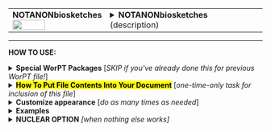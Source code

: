 <!--------------------------------------
   SCREEN SHOT
--------------------------------------->
<table>
<tr>
<td>
<font size="3"><b>NOTANONbiosketches</b></font>
<br>
<img src="https://lh3.googleusercontent.com/d/1f3XxoAT5680nxNbcwWk4uifOvXdytuUh" width=60%>
</td>
<td>
<details>
<summary><b>NOTANONbiosketches</b> (description)</summary>
<b>NOTANONbiosketches</b> is NOT a table, but rather a tex file containing a short (1-page) CV for each team member who is indicated as needing to have a biosketch on the PERSONNEL & FTE page. If the box is checked under "bio sketch?" column for a person, then that person's bio sketch will be generated and included as part of this file. All biosketches are formatted to have a consistant appearance.  The information for this file is extracted from each person's individual WorPT biosketch google sheet. Checked boxes in that sheet indicate what publications and awards to mention, etc., customizing for this particular proposal. The NOTANONbiosketches WorPT file can serve as the "bio sketches" section of your proposal.<br>
NOTE: Biosketch files should be kept up-to-date so that the information that is extracted for both the current/pending and bio-sketch
sections of a proposal have valid and current information.
</details>
</td>
</tr>
</table>
<hr>

<!--------------------------------------
   HOW TO USE
--------------------------------------->
<b>HOW TO USE:</b>

<!-- - - - - - - - - - - - - - - - - - - - - - - - - - - - 
             Special Packages
- - - - - - - - - - - - - - - - - - - - - - - - - - - - -->
<details>
<summary><b>Special WorPT Packages</b> [<i>SKIP if you've already done this for previous WorPT file!</i>]</summary>
Copy/paste the special packages in preamble of your document, if you haven't done so previously. (see https://github.com/pmarcum/WorPT-Work-Plan-Tool-4-proposals/blob/main/latexTableTemplates/WorPTpackages/readme.md for more info).
</details>

<!-- - - - - - - - - - - - - - - - - - - - - - - - - - - - 
             Putting File Contents Into Document
- - - - - - - - - - - - - - - - - - - - - - - - - - - - -->
<details>
<summary><mark><b>How To Put File Contents Into Your Document</b></mark> [<i>one-time-only task for inclusion of this file</i>]</summary> 
<ol>
<li>COPY the lines in the code block below, then</li>
<li>PASTE into your document WHERE you want the content to appear, then</li>
<li>MODIFY the editable lines you just pasted in your document as needed. The lines that may be edited (or even deleted altogether if not wanted) are indicated by highlight below. </li><br>
Refer to <b>Customizations</b> section below to add personal preferences in the gap between \expinput and \begin{NOTANONbiosketches} lines below.
</ol>
   
<pre><code>
\clearpage       % [optional] (could instead use \newpage, or comment out)
\expinput{<mark>do_NOT_manually_edit</mark>/NOTANONbiosketches} % reset file parameters

\begin{NOTANONbiosketches}
\end{NOTANONbiosketches}  
</code></pre>

</details>

<!-- - - - - - - - - - - - - - - - - - - - - - - - - - - - 
             Customizations
- - - - - - - - - - - - - - - - - - - - - - - - - - - - -->
<details>
<summary><b>Customize appearance</b> [<i>do as many times as needed</i>]</summary>
The default settings for this file produce a nice-looking bio-sketch section without any additional manual manipulation, so you probably won't have to do any customization for this file. But if desired, you can change colors, font style and spacing using additional lines that are copy/pasted into your document. Specifically: 
<ol>
<li>COPY any or all lines in the code block below that are related to the formatting parameter that you want to edit. The lines below show default values. You will edit those values to make desired changes.</li>
<li>PASTE the copied lines into your document into the gap <b>between</b> the \expinput and \begin{NOTANONbiosketches} lines. </li>
<li>EDIT the pasted lines in your document, as desired.</li>
NOTE: The lines are grouped into categories to help you locate what you need. You can PICK AND CHOOSE the lines you want to paste into your document; you do not have to copy/paste all of the lines below (unless noted) and do not have to copy all lines within a group.<br>
<i>Highlights indicate what parts of the commands can be edited without breaking your LaTeX code.</i><br>
You can just comment out your added lines and recompile the document, if you want to return to default values.
</ol>

<!-- . . . . . . . . . . . . . . . . . . . . . . . . . . . . . . . .
                              Options   
<!-- . . . . . . . . . . . . . . . . . . . . . . . . . . . . . . -->
<table>
<tr>
<td><b>Font color and fontstyle</b></td>
<td><pre><code>
\def\NameColor{<mark>Blue</mark>} % font color of name/role at top of biosketch
\def\NameSize{<mark>\large</mark>}             % font size of name/role
\def\NameFontstyle#1{<mark>\textbf</mark>{#1}}  % boldface name/role
\def\LabelFontstyle#1{<mark>\textbf</mark>{#1}} % boldface "Education",... labels
</code></pre>
<details>
<summary>reference image</summary>
<img src="https://lh3.googleusercontent.com/d/1vt_FwYDfmmGgSDPFmmYpQbH4EDXOExaN" width=30%>
</details>
</td>
</tr>
   
<tr>
<td><b>Text compactness</b></td>
<td><pre><code>
\def\SectionSpacing{\par \vspace{<mark>-0.5em</mark>}} % vertical spacing bet/ categories
</code></pre>
<details>
<summary>reference image</summary>
<img src="https://lh3.googleusercontent.com/d/1TxGBbXY86Dwx5aXcPwpQC0dHzUr6diaV" width=30%>
</td>
</details>
</tr>

<tr>
<td><b>Symbol choice for publication list</b></td>
<td><pre><code>
\def\PubSym{<mark>\scriptsize{$\bullet$}{\hspace{-0.3em}}</mark>} % symbol in front of pubs
</code></pre>
<details>
<summary>reference image</summary>
<img src="https://lh3.googleusercontent.com/d/1ej8_jQPTlaiychgpRTfm32jH-gesh0Vl" width=30%>
</details>
</td>
</tr>
</table>
</details>

<!--------------------------------------
   EXAMPLES 
--------------------------------------->
<details>
<summary><b>Examples</b></summary>
The below is an example of how one can change the appearance of the contents within a LaTeX document. After copy/pasting the code to incorporate the file contents into my document, I decided to change the color of the names from the default blue color, to Black and also to italicize the names. I copy/pasted the 2 formatting lines that control these items and then edited my preferences. Here is a peek at what my LaTeX document looks like:  

<!--     INSERT IMAGE -->

NOTE: To return to default values, all I have to do is comment-out (put a "%" at the line's beginning) the "\def" formatting lines that I pasted. 
</details>

<!--------------------------------------
   NUCLEAR OPTION 
--------------------------------------->
<details>
<summary><b>NUCLEAR OPTION</b> <i>[when nothing else works]</i></summary>
If you just cannot get the table to look like you want it to look, you can always copy/paste the entire NOTANONbiosketches.tex file that appears in the WorPT subfolder, into your document, and then edit at-will.  Some of the WorPT files involve complicated LaTeX code, so be sure that you have a good mastery of LaTeX and know what you are doing before implementing this option!
</details>
